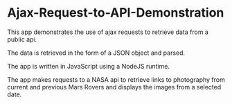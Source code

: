 # Ajax-Request-to-API-Demonstration

This app demonstrates the use of ajax requests to retrieve data from a public api.

The data is retrieved in the form of a JSON object and parsed.

The app is written in JavaScript using a NodeJS runtime. 

The app makes requests to a NASA api to retrieve links to photography from current and previous Mars Rovers and displays the images from a selected date. 

